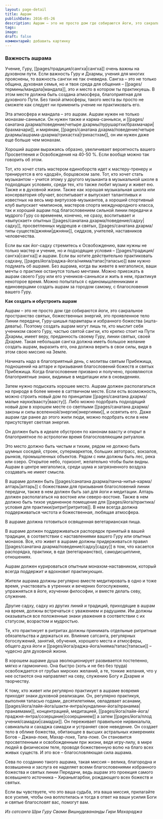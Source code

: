 ```yaml
---
layout: page-detail
title: Ашрам
publishDate: 2016-05-26
description: Ашрам – это не просто дом где собираются йоги, это сакральное пространство святых, божественных энергий, это проявленное тело Линии передачи, Гуру-шишья парампары и избранного божества (ишта-деваты).
tags: 
image: 
draft: false
комментарий: добавить картинку
---
```

### Важность ашрама

Учение, Гуру, [[pages/традиция/сангха|сангха]] очень важны на духовном пути. Если важность Гуру и Дхармы, учения для многих прояснены, то важность сангхи не так очевидна. Сангха – это не только община, духовная семья, но и твоя среда для общения – [[pages/термины/мандала|мандала]], это и место в котором ты практикуешь. В этом месте должна быть создана атмосфера, благоприятная для духовного Пути. Без такой атмосферы, такого места вы просто не сможете как следует ни применить учение ни практиковать его.

Эта атмосфера и мандала – это ашрам. Ашрам нужен не только монахам-санньяси. Он нужен также и карма-санньяси, и [[pages/санатана дхарма/поведение/четыре дхармы/пурушартхи/брахмачари|брахмачари]], и мирянам, [[pages/санатана дхарма/поведение/четыре дхармы/ашрама-дхарма/грихастха|грихастхам]], он им нужен даже еще больше чем монахам.

Хороший ашрам выражаясь образно, увеличивает вероятность вашего Просветления и Освобождения на 40-50 %. Если вообще можно так говорить об этом. 

Тот, кто хочет стать мастером единоборств идет к мастеру-тренеру и тренируется в его «додзё», борцовском зале. Тот, кто хочет стать музыкантом – учится этому у другого музыканта в музыкальной школе в подходящих условиях, среди тех, кто также любит музыку и живет ею. Также и в духовной жизни. Также как хорошая музыкальная школа или консерватория обучает, воспитывает и выпускает талантливых и известных на весь мир виртуозов-музыкантов, а хороший спортивный клуб выпускает чемпионов, мастеров спорта международного класса, так и хороший ашрам под благословением сильной линии передачи и мудрого Гуру со временем, конечно, не сразу, воспитывает и «выпускает» опытных [[pages/санатана дхарма/поведение/садху|садху]], просветленных мудрецов и святых, [[pages/санатана дхарма/типы существ/джняни|джняни]], сиддхов, учителей, наставников человечества.

Если вы как йог-садху стремитесь к Освобождению, вам нужны не только мастер и учение, но и подходящие условия – [[pages/традиция/сангха|сангха]] и ашрам. Если вы хотите действительно практиковать садхану, [[pages/йога/раджа-йога/нияма/тапас|тапасью]] вам нужно подумать об ашраме. Без ашрама, когда вы живете в мегаполисе, ваши мечты о практике останутся только мечтами. Можно приезжать в ашрам своего Гуру или его учеников-санньяси и жить в нем, практикуя некоторое время. Можно попытаться с единомышленниками и единоверцами создать ашрам за городом самому, с благословения вашего Гуру.

**Как создать и обустроить ашрам**

Ашрам – это не просто дом где собираются йоги, это сакральное пространство святых, божественных энергий, это проявленное тело Линии передачи, Гуру-шишья парампары и избранного божества (ишта-деваты). Поэтому создать ашрам могут лишь те, кто мыслит себя учеником своего Гуру, частью святой сангхи, кто крепко стоит на Пути Дхармы, имеет веру, преданность своему Гуру, линии святых, своей Дхарме. Такая небольшая сангха должна иметь большое желание создать ашрам, выразить его, она должна верить в свои силы, видя в этом свою миссию на Земле.

Начинать надо в благоприятный день, с молитвы святым Прибежища, подношений на алтаре и призывания благословений божеств и святых Прибежища. Когда благословение призвано и получено, проявляются благоприятные знаки, видимые в медитации или в сновидениях. 

Затем нужно подыскать хорошее место. Ашрам должен располагаться на природе в более менее в саттвичном месте. Если есть возможность, можно строить новый дом по принципам [[pages/санатана дхарма/малые науки/ваасту|ваасту]]. Либо можно подобрать подходящий новый дом в хорошем месте со светлыми [[pages/санатана дхарма/законы и силы вселенной/энергия|энергиями]], и освятить его. Даже ашрам где ранее до этого жили люди, можно подобрать если в нем присутствует светлая энергия. 

Он должен быть в идеале обустроен по канонам ваасту и открыт в благоприятное по астрологии время благословляющим ритуалом.

Это место должно быть чистым и тихим, рядом не должно быть шумных соседей, строек, супермаркетов, больших автотрасс, вокзалов, рынков, промышленных объектов. Рядом с ним должны быть лес, река или озеро. Открытое небо, горизонт, желательно чтобы были видны. Ашрам в центре мегаполиса, среди шума и загрязненного воздуха создавать не имеет смысла.

В ашраме должен быть [[pages/санатана дхарма/панча-нитья-карма/алтарь|алтарь]] с божествами для призывания благословений линии передачи, также в нем должен быть зал для йоги и медитации. Алтарь должен располагаться на востоке или северо-востоке. Также в нем должно быть тихое уединенное помещение для [[pages/йога/практика/условия для практики/ритрит|ритритов]]. В нем всегда должна поддерживаться чистота и божественная, любящая атмосфера.

В ашраме должна готовиться освященная вегетарианская пища.

В ашраме должен поддерживаться распорядок принятый в вашей традиции, в соответствии с наставлениями вашего Гуру или опытных монахов. Все, кто живет в ашраме должны придерживаться правил [[pages/санатана дхарма/поведение/садху|садху]] в том, что касается распорядка, практики, в еде (вегетарианство), самодисциплине, отношениях.

Ашрам должен курироваться опытным монахом-наставником, который всегда поддержит и вдохновит практикующих.

Жители ашрама должны регулярно вместе медитировать в одно и тоже время, участвовать в утренних и вечерних богослужениях, упражняться в йоге, изучении философии, и вместе делать севу, служение.

Другие садху, садху из других линий и традиций, приходящие в ашрам на время, должны встречаться с уважением и радушием. Им должны оказываться все положенные знаки уважения в соответствии с их статусом, возрастом и мудростью.

Те, кто практикует в ритритах должны принимать отдельные ритритные обязательства и держаться их. Влияние сатсанга, регулярных богослужений, занятий, обучения, хорошего места и атмосферы, общего духа йоги и [[pages/йога/раджа-йога/нияма/тапас|тапасьи]] – чудесно для духовной жизни.

В хорошем ашраме душа эволюционирует развивается постепенно, мягко и гармонично. Она быстро (хоть и не без без труда) освобождается от грубых мирских желаний, а те, тонкие желания, что у нее остаются она направляет на севу, служению Богу и Дхарме и творчеству. 

К тому, кто живет или регулярно практикует в ашраме вовремя приходят знаки духовной реализации. Он, регулярно практикуя, выполняя тапасью годами, десятилетиями, овладевает асанами, [[pages/йога/лайя-йога/шакти-янтра/кундалини-йога/пранаяма|пранаямами]], концентрацией, медитацией, [[pages/йога/лайя-йога/праджня-янтра/созерцание|созерцанием]] а затем [[pages/йога/плод учения/самадхи|самадхи]]. Он переживает правильное нирвикальпа, савикальпа и сахаджа самадхи и устраняет свое неведение. Он создает тело в облике божества, обитающее в высших астральных измерениях Богов – Джана-локе, Махар-локе, Тапа-локе. Он становится просветленным и освобожденным при жизни, ведя игру-лилу, в мире людей в физическом теле, проводя божественную волю на благо всех живых существ. И это все – благословляющая сила ашрама.

Сева по созданию такого ашрама, такая миссия – велика, благородна и возвышенна и заслуга ее наделяет всеми благословениями избранного божества и святых линии Передачи, ведь ашрам это проекция самого всевышнего источника – Хираньягарбхи, рождающего всех божеств и святых.

Если вы чувствуете, что это ваша судьба, эта ваша миссия, прилагайте все усилия, чтобы она воплотилась и тогда в ответ на ваши усилия Боги и святые благословят вас, помогут вам.

*Из сатсанга Шри Гуру Свами Вишнудевананды Гири Махараджа*
